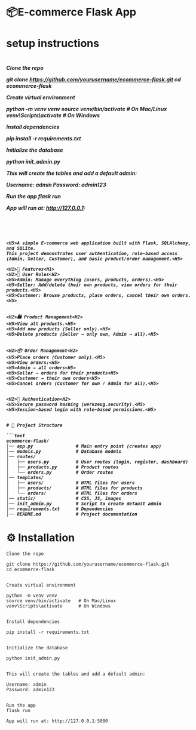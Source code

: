 <H1>📦E-commerce Flask App<H1>



 
<H1>setup instructions<H1>
 
<h5> Clone the repo

git clone https://github.com/yourusername/ecommerce-flask.git
cd ecommerce-flask


Create virtual environment

python -m venv venv
source venv/bin/activate   # On Mac/Linux
venv\Scripts\activate      # On Windows


Install dependencies

pip install -r requirements.txt


Initialize the database

python init_admin.py


This will create the tables and add a default admin:

Username: admin
Password: admin123


Run the app
flask run

App will run at: http://127.0.0.1: <h5>
  ```
  
  
  
  
<H5>A simple E-commerce web application built with Flask, SQLAlchemy, and SQLite.
This project demonstrates user authentication, role-based access (Admin, Seller, Customer), and basic product/order management.<H5>

<H1>🚀 Features<H1>
<H2>👤 User Roles<H2>
<H5>Admin: Manage everything (users, products, orders).<H5>
<H5>Seller: Add/delete their own products, view orders for their products.<H5>
<H5>Customer: Browse products, place orders, cancel their own orders.<H5>


<H2>🛍 Product Management<H2>
<H5>View all products.<H5>
<H5>Add new products (Seller only).<H5>
<H5>Delete products (Seller → only own, Admin → all).<H5>


<H2>📦 Order Management<H2>
<H5>Place orders (Customer only).<H5>
<H5>View orders:<H5>
<H5>Admin → all orders<H5>
<H5>Seller → orders for their products<H5>
<H5>Customer → their own orders<H5>
<H5>Cancel orders (Customer for own / Admin for all).<H5>


<H2>🔐 Authentication<H2>
<H5>Secure password hashing (werkzeug.security).<H5>
<H5>Session-based login with role-based permissions.<H5>


# 📂 Project Structure

```text
ecommerce-flask/
│── app.py                # Main entry point (creates app)
│── models.py             # Database models
│── routes/
│   ├── users.py          # User routes (login, register, dashboard)
│   ├── products.py       # Product routes
│   └── orders.py         # Order routes
│── templates/
│   ├── users/            # HTML files for users
│   ├── products/         # HTML files for products
│   └── orders/           # HTML files for orders
│── static/               # CSS, JS, images
│── init_admin.py         # Script to create default admin
│── requirements.txt      # Dependencies
│── README.md             # Project documentation
```

# ⚙️ Installation
```text
Clone the repo

git clone https://github.com/yourusername/ecommerce-flask.git
cd ecommerce-flask


Create virtual environment

python -m venv venv
source venv/bin/activate   # On Mac/Linux
venv\Scripts\activate      # On Windows


Install dependencies

pip install -r requirements.txt


Initialize the database

python init_admin.py


This will create the tables and add a default admin:

Username: admin
Password: admin123


Run the app
flask run

App will run at: http://127.0.0.1:5000
```

